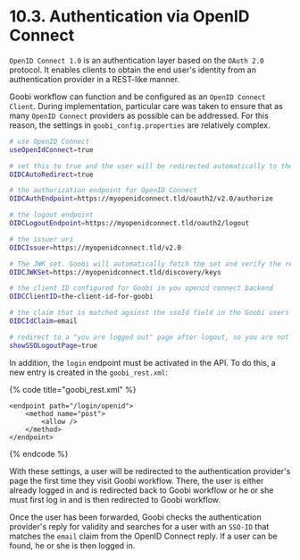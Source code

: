 # 10.3. Authentication via OpenID Connect

`OpenID Connect 1.0` is an authentication layer based on the `OAuth 2.0` protocol. It enables clients to obtain the end user's identity from an authentication provider in a REST-like manner. 

Goobi workflow can function and be configured as an `OpenID Connect Client`. During implementation, particular care was taken to ensure that as many `OpenID Connect` providers as possible can be addressed. For this reason, the settings in `goobi_config.properties` are relatively complex.

```bash
# use OpenID Connect
useOpenIdConnect=true

# set this to true and the user will be redirected automatically to the OpenID Connect login provider
OIDCAutoRedirect=true

# the authorization endpoint for OpenID Connect
OIDCAuthEndpoint=https://myopenidconnect.tld/oauth2/v2.0/authorize

# the logout endpoint
OIDCLogoutEndpoint=https://myopenidconnect.tld/oauth2/logout

# the issuer uri
OIDCIssuer=https://myopenidconnect.tld/v2.0

# The JWK set. Goobi will automatically fetch the set and verify the response from the openid server
OIDCJWKSet=https://myopenidconnect.tld/discovery/keys

# the client ID configured for Goobi in you openid connect backend
OIDCClientID=the-client-id-for-goobi

# the claim that is matched against the ssoId field in the Goobi users database
OIDCIdClaim=email

# redirect to a "you are logged out" page after logout, so you are not logged in right after logging out
showSSOLogoutPage=true
```

In addition, the `login` endpoint must be activated in the API. To do this, a new entry is created in the `goobi_rest.xml`:

{% code title="goobi\_rest.xml" %}
```markup
<endpoint path="/login/openid">
    <method name="post">
        <allow />
    </method>
</endpoint>
```
{% endcode %}

​With these settings, a user will be redirected to the authentication provider's page the first time they visit Goobi workflow. There, the user is either already logged in and is redirected back to Goobi workflow or he or she must first log in and is then redirected to Goobi workflow. 

Once the user has been forwarded, Goobi checks the authentication provider's reply for validity and searches for a user with an `SSO-ID` that matches the `email` claim from the OpenID Connect reply. If a user can be found, he or she is then logged in.

